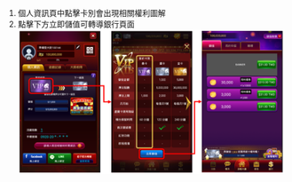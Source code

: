 1. 個人資訊頁中點擊卡別會出現相關權利圖解
2. 點擊下方立即儲值可轉導銀行頁面
![image.png](/.attachments/image-adb7b8bc-1a95-43ff-8ed1-e7e7a7e4b207.png)